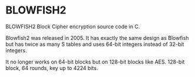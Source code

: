 # BLOWFISH2
BLOWFISH2 Block Cipher encryption source code in C.

Blowfish2 was released in 2005. It has exactly the same design as Blowfish but has twice as many S tables and uses 64-bit integers instead of 32-bit integers.

It no longer works on 64-bit blocks but on 128-bit blocks like AES. 128-bit block, 64 rounds, key up to 4224 bits.
